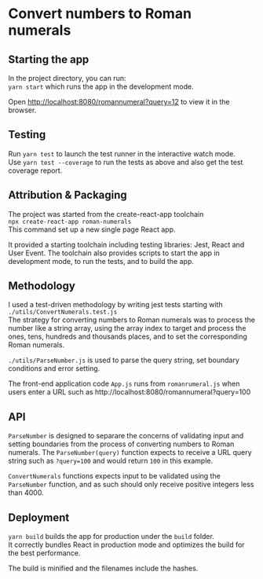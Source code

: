 # Convert numbers to Roman numerals

## Starting the app

In the project directory, you can run:  
`yarn start` which runs the app in the development mode.

Open [http://localhost:8080/romannumeral?query=12](http://localhost:8080/romannumeral?query=12) to view it in the browser.

## Testing 
Run `yarn test` to launch the test runner in the interactive watch mode.  
Use `yarn test --coverage` to run the tests as above and also get the test coverage report.

## Attribution & Packaging
The project was started from the create-react-app toolchain  
`npx create-react-app roman-numerals`  
This command set up a new single page React app. 
 
It provided a starting toolchain including testing libraries: Jest, React and User Event.
The toolchain also provides scripts to start the app in development mode, to run the tests, and to build the app.

## Methodology
I used a test-driven methodology by writing jest tests starting with `./utils/ConvertNumerals.test.js`  
The strategy for converting numbers to Roman numerals was to process the number like a string array, 
using the array index to target and process the ones, tens, hundreds and thousands places, and to set the corresponding Roman numerals.

`./utils/ParseNumber.js` is used to parse the query string, set boundary conditions and error setting.

The front-end application code `App.js` runs from `romanrumeral.js` when users enter a URL such as http://localhost:8080/romannumeral?query=100 

## API
`ParseNumber` is designed to separare the concerns of validating input and setting boundaries from the process of converting numbers to Roman numerals. The `ParseNumber(query)` function expects to receive a URL query string such as `?query=100` and would return `100` in this example.

`ConvertNumerals` functions expects input to be validated using the `ParseNumber` function, and as such should only receive positive integers less than 4000. 

## Deployment

`yarn build` builds the app for production under the `build` folder.\
It correctly bundles React in production mode and optimizes the build for the best performance.

The build is minified and the filenames include the hashes.
